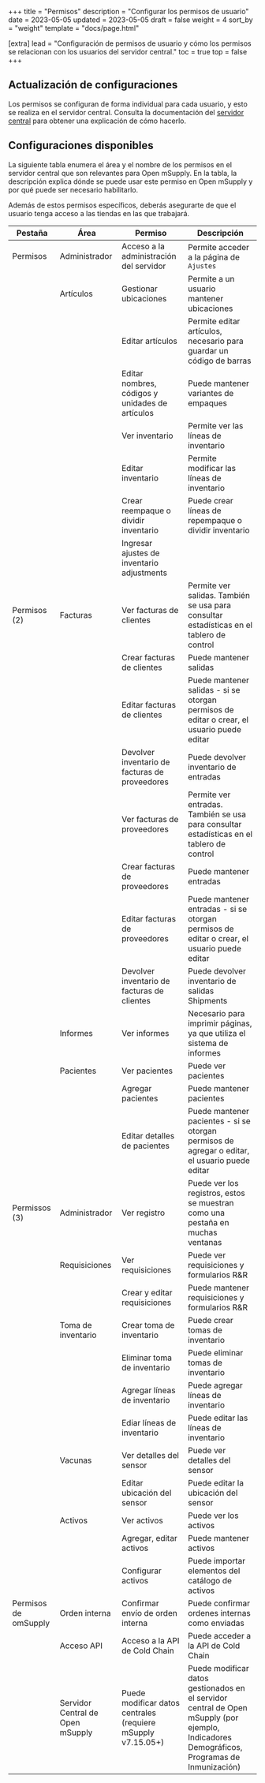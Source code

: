 +++
title = "Permisos"
description = "Configurar los permisos de usuario"
date = 2023-05-05
updated = 2023-05-05
draft = false
weight = 4
sort_by = "weight"
template = "docs/page.html"

[extra]
lead = "Configuración de permisos de usuario y cómo los permisos se relacionan con los usuarios del servidor central."
toc = true
top = false
+++

## Actualización de configuraciones

Los permisos se configuran de forma individual para cada usuario, y esto se realiza en el servidor central. Consulta la documentación del [servidor central](https://docs.msupply.org.nz/admin:managing_users#permissions_tabs) para obtener una explicación de cómo hacerlo.

## Configuraciones disponibles

La siguiente tabla enumera el área y el nombre de los permisos en el servidor central que son relevantes para Open mSupply. En la tabla, la descripción explica dónde se puede usar este permiso en Open mSupply y por qué puede ser necesario habilitarlo.

Además de estos permisos específicos, deberás asegurarte de que el usuario tenga acceso a las tiendas en las que trabajará.

| Pestaña                  | Área                        | Permiso                                           | Descripción                                                                                                        |
| -------------------- | --------------------------- | ---------------------------------------------------- | ------------------------------------------------------------------------------------------------------------------ |
| Permisos          | Administrador                       | Acceso a la administración del servidor                         | Permite acceder a la página de `Ajustes`                                                                                |
|                      | Artículos                       | Gestionar ubicaciones                                     | Permite a un usuario mantener ubicaciones                                                                                |
|                      |                             | Editar artículos                                           | Permite editar artículos, necesario para guardar un código de barras                                                                 |
|                      |                             | Editar nombres, códigos y unidades de artículos                     | Puede mantener variantes de empaques                                                                                         |
|                      |                             | Ver inventario                                           | Permite ver las líneas de inventario                                                                                                   |
|                      |                             | Editar inventario                                           | Permite modificar las líneas de inventario                                                                                                |
|                      |                             | Crear reempaque o dividir inventario                         | Puede crear líneas de repempaque o dividir inventario                                                                             |
|                      |                             | Ingresar ajustes de inventario adjustments                                                                                 |
| Permisos (2)      | Facturas                    | Ver facturas de clientes                               | Permite ver salidas. También se usa para consultar estadísticas en el tablero de control                                        |
|                      |                             | Crear facturas de clientes                            | Puede mantener salidas                                                                                   |
|                      |                             | Editar facturas de clientes                               | Puede mantener salidas - si se otorgan permisos de editar o crear, el usuario puede editar                   |
|                      |                             | Devolver inventario de facturas de proveedores                  | Puede devolver inventario de entradas                                                                           |
|                      |                             | Ver facturas de proveedores                               | Permite ver entradas. También se usa para consultar estadísticas en el tablero de control                                         |
|                      |                             | Crear facturas de proveedores                             | Puede mantener entradas                                                                                     |
|                      |                             | Editar facturas de proveedores                               | Puede mantener entradas - si se otorgan permisos de editar o crear, el usuario puede editar                    |
|                      |                             | Devolver inventario de facturas de clientes                  | Puede devolver inventario de salidas Shipments                                                                           |
|                      | Informes                     | Ver informes                                         | Necesario para imprimir páginas, ya que utiliza el sistema de informes                                                         |
|                      | Pacientes                    | Ver pacientes                                        | Puede ver pacientes                                                                                                  |
|                      |                             | Agregar pacientes                                         | Puede mantener pacientes                                                                                              |
|                      |                             | Editar detalles de pacientes                                 | Puede mantener pacientes - si se otorgan permisos de agregar o editar, el usuario puede editar                                |
| Permissos (3)      | Administrador                       | Ver registro                                             | Puede ver los registros, estos se muestran como una pestaña en muchas ventanas                                                         |
|                      | Requisiciones                | Ver requisiciones                                    | Puede ver requisiciones y formularios R&R                                                                                |
|                      |                             | Crear y editar requisiciones                         | Puede mantener requisiciones y formularios R&R                                                                           |
|                      | Toma de inventario                  | Crear toma de inventario                                     | Puede crear tomas de inventario                                                                                              |
|                      |                             | Eliminar toma de inventario                                     | Puede eliminar tomas de inventario                                                                                              |
|                      |                             | Agregar líneas de inventario                                  | Puede agregar líneas de inventario                                                                                            |
|                      |                             | Ediar líneas de inventario                                 | Puede editar las líneas de inventario                                                                                           |
|                      | Vacunas                    | Ver detalles del sensor                                  | Puede ver detalles del sensor                                                                                            |
|                      |                             | Editar ubicación del sensor                                 | Puede editar la ubicación del sensor                                                                                           |
|                      | Activos                      | Ver activos                                          | Puede ver los activos                                                                                                    |
|                      |                             | Agregar, editar activos                                     | Puede mantener activos                                                                                                |
|                      |                             | Configurar activos                                         | Puede importar elementos del catálogo de activos                                                                                   |
| Permisos de omSupply | Orden interna              | Confirmar envío de orden interna                          | Puede confirmar ordenes internas como enviadas                                                                                |
|                      | Acceso API                   | Acceso a la API de Cold Chain                                | Puede acceder a la API de Cold Chain                                                                                      |
|                      | Servidor Central de Open mSupply | Puede modificar datos centrales (requiere mSupply v7.15.05+) | Puede modificar datos gestionados en el servidor central de Open mSupply (por ejemplo, Indicadores Demográficos, Programas de Inmunización) |
